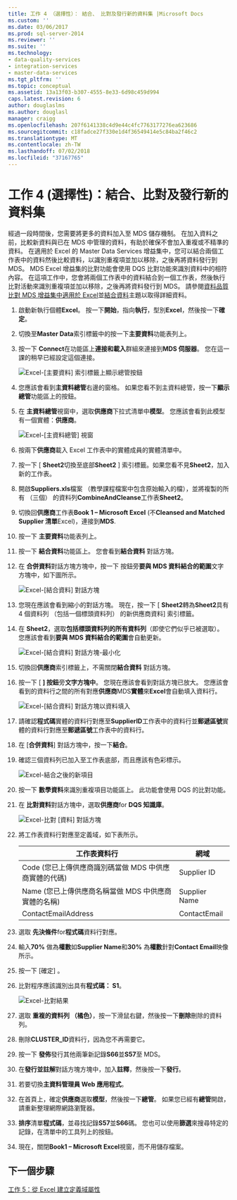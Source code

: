 ```yaml
---
title: 工作 4 （選擇性）： 結合、 比對及發行新的資料集 |Microsoft Docs
ms.custom: ''
ms.date: 03/06/2017
ms.prod: sql-server-2014
ms.reviewer: ''
ms.suite: ''
ms.technology:
- data-quality-services
- integration-services
- master-data-services
ms.tgt_pltfrm: ''
ms.topic: conceptual
ms.assetid: 13a13f03-b307-4555-8e33-6d98c459d994
caps.latest.revision: 6
author: douglaslms
ms.author: douglasl
manager: craigg
ms.openlocfilehash: 207f6141338c4d9e44c4fc7763177276ea623686
ms.sourcegitcommit: c18fadce27f330e1d4f36549414e5c84ba2f46c2
ms.translationtype: MT
ms.contentlocale: zh-TW
ms.lasthandoff: 07/02/2018
ms.locfileid: "37167765"
---
```

# <a name="task-4-optional-combining-matching-and-publishing-new-set-of-data"></a>工作 4 (選擇性)：結合、比對及發行新的資料集
  經過一段時間後，您需要將更多的資料加入至 MDS 儲存機制。 在加入資料之前，比較新資料與已在 MDS 中管理的資料，有助於確保不會加入重複或不精準的資料。 在適用於 Excel 的 Master Data Services 增益集中，您可以結合兩個工作表中的資料然後比較資料，以識別重複項並加以移除，之後再將資料發行到 MDS。 MDS Excel 增益集的比對功能會使用 DQS 比對功能來識別資料中的相符內容。 在這項工作中，您會將兩個工作表中的資料結合到一個工作表，然後執行比對活動來識別重複項並加以移除，之後再將資料發行到 MDS。 請參閱[資料品質比對 MDS 增益集中適用於 Excel](http://msdn.microsoft.com/library/hh548681.aspx)並[結合資料](http://msdn.microsoft.com/library/hh548680.aspx)主題以取得詳細資料。  
  
1.  啟動新執行個體**Excel**。 按一下**開始**，指向**執行**，型別**Excel**，然後按一下**確定**。  
  
2.  切換至**Master Data**索引標籤中的按一下**主要資料**功能表列上。  
  
3.  按一下  **Connect**在功能區上**連接和載入**群組來連接到**MDS 伺服器**。 您在這一課的稍早已經設定這個連接。  
  
     ![Excel-[主要資料] 索引標籤上顯示總管按鈕](../../2014/tutorials/media/et-combinematchandpublishnewsod-01.jpg "Excel-[主要資料] 索引標籤上顯示總管按鈕")  
  
4.  您應該會看到**主資料總管**右邊的窗格。 如果您看不到主資料總管，按一下**顯示總管**功能區上的按鈕。  
  
5.  在 **主資料總管**視窗中，選取**供應商**下拉式清單中**模型**。 您應該會看到此模型有一個實體：**供應商**。  
  
     ![Excel-[主資料總管] 視窗](../../2014/tutorials/media/et-combinematchandpublishnewsod-02.jpg "Excel-[主資料總管] 視窗")  
  
6.  按兩下**供應商**載入 Excel 工作表中的實體成員的實體清單中。  
  
7.  按一下 [ **Sheet2**切換至底部**Sheet2** ] 索引標籤。如果您看不見**Sheet2**，加入新的工作表。  
  
8.  開啟**Suppliers.xls**檔案 （教學課程檔案中包含原始輸入的檔），並將複製的所有 （三個） 的資料列**CombineAndCleanse**工作表**Sheet2**。  
  
9. 切換回**供應商**工作表**Book 1 – Microsoft Excel** (不**Cleansed and Matched Supplier 清單**Excel)，連接到**MDS**.  
  
10. 按一下 **主要資料**功能表列上。  
  
11. 按一下 **結合資料**功能區上。 您會看到**結合資料** 對話方塊。  
  
12. 在 **合併資料**對話方塊方塊中，按一下  按鈕旁**要與 MDS 資料結合的範圍**文字方塊中，如下圖所示。  
  
     ![Excel-[結合資料] 對話方塊](../../2014/tutorials/media/et-combinematchandpublishnewsod-03.jpg "Excel-[結合資料] 對話方塊")  
  
13. 您現在應該會看到縮小的對話方塊。 現在，按一下 [ **Sheet2**轉為**Sheet2**具有 4 個資料列 （包括一個標頭資料列） 的新供應商資料] 索引標籤。  
  
14. 在  **Sheet2**，選取**包括標頭資料列的所有資料列**（即使它們似乎已被選取）。 您應該會看到**要與 MDS 資料結合的範圍**會自動更新。  
  
     ![Excel-[結合資料] 對話方塊-最小化](../../2014/tutorials/media/et-combinematchandpublishnewsod-04.jpg "Excel-[結合資料] 對話方塊-最小化")  
  
15. 切換回**供應商**索引標籤上，不需關閉**結合資料** 對話方塊。  
  
16. 按一下 [ **] 按鈕**旁**文字方塊中**。 您現在應該會看到對話方塊已放大。 您應該會看到的資料行之間的所有對應**供應商**MDS**實體**來**Excel**會自動填入資料行。  
  
     ![Excel-[結合資料] 對話方塊以資料填入](../../2014/tutorials/media/et-combinematchandpublishnewsod-05.jpg "Excel-[結合資料] 對話方塊中填入資料")  
  
17. 請確認**程式碼**實體的資料行對應至**SupplierID**工作表中的資料行並**郵遞區號**實體的資料行對應至**郵遞區號**工作表中的資料行。  
  
18. 在 [**合併資料**] 對話方塊中，按一下**結合**。  
  
19. 確認三個資料列已加入至工作表底部，而且應該有色彩標示。  
  
     ![Excel-結合之後的新項目](../../2014/tutorials/media/et-combinematchandpublishnewsod-06.jpg "Excel-結合之後的新項目")  
  
20. 按一下 **數學資料**來識別重複項目功能區上。 此功能會使用 DQS 的比對功能。  
  
21. 在 **比對資料**對話方塊中，選取**供應商**for **DQS 知識庫**。  
  
     ![Excel-比對 [資料] 對話方塊](../../2014/tutorials/media/et-combinematchandpublishnewsod-07.jpg "Excel-比對 [資料] 對話方塊")  
  
22. 將工作表資料行對應至定義域，如下表所示。  
  
    |工作表資料行|網域|  
    |----------------------|------------|  
    |Code (您已上傳供應商識別碼當做 MDS 中供應商實體的代碼)|Supplier ID|  
    |Name (您已上傳供應商名稱當做 MDS 中供應商實體的名稱)|Supplier Name|  
    |ContactEmailAddress|ContactEmail|  
  
23. 選取 **先決條件**for**程式碼**資料行對應。  
  
24. 輸入**70%** 做為**權數**如**Supplier Name**和**30%** 為**權數**針對**Contact Email**映像所示。  
  
25. 按一下 [確定] 。  
  
26. 比對程序應該識別出具有**程式碼： S1**。  
  
     ![Excel-比對結果](../../2014/tutorials/media/et-combinematchandpublishnewsod-08.jpg "Excel-比對結果")  
  
27. 選取 **重複的資料列 （橘色）**，按一下滑鼠右鍵，然後按一下**刪除**刪除的資料列。  
  
28. 刪除**CLUSTER_ID**資料行，因為您不再需要它。  
  
29. 按一下 **發佈**發行其他兩筆新記錄**S66**並**S57**至 MDS。  
  
30. 在**發行並註解**對話方塊方塊中，加入**註釋**，然後按一下**發行**。  
  
31. 若要切換**主資料管理員 Web 應用程式**。  
  
32. 在首頁上，確定**供應商**選取**模型**，然後按一下**總管**。 如果您已經有**總管**開啟，請重新整理網際網路瀏覽器。  
  
33. **排序**清單**程式碼**，並尋找記錄**S57**並**S66**碼。 您也可以使用**篩選**來搜尋特定的記錄，在清單中的工具列上的按鈕。  
  
34. 現在，關閉**Book1 – Microsoft Excel**視窗，而不用儲存檔案。  
  
## <a name="next-step"></a>下一個步驟  
 [工作 5：從 Excel 建立定義域屬性](../../2014/tutorials/task-5-creating-a-domain-based-attribute-from-excel.md)  
  
  
